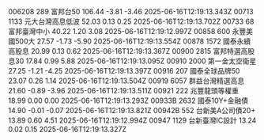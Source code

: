 006208	289	富邦台50	106.44	-3.81	-3.46	2025-06-16T12:19:13.343Z
00713	1133	元大台灣高息低波	52.03	0.13	0.25	2025-06-16T12:19:13.702Z
00733	68	富邦臺灣中小	40.22	1.20	3.08	2025-06-16T12:19:12.997Z
00858	600	永豐美國500大	27.57	-1.73	-5.90	2025-06-16T12:19:13.554Z
00878	1572	國泰永續高股息	20.99	0.13	0.62	2025-06-16T12:19:13.367Z
00900	2815	富邦特選高股息30	17.84	0.99	5.88	2025-06-16T12:19:13.095Z
00910	2000	第一金太空衛星	27.25	-1.21	-4.25	2025-06-16T12:19:13.397Z
00916	207	國泰全球品牌50	23.07	0.26	1.14	2025-06-16T12:19:13.504Z
00919	6057	群益台灣精選高息	21.60	-0.89	-3.96	2025-06-16T12:19:13.511Z
00921	222	兆豐龍頭等權重	18.99	0.00	0.00	2025-06-16T12:19:13.293Z
00933B	2632	國泰10Y+金融債	14.90	-0.01	-0.07	2025-06-16T12:19:13.821Z
00942B	552	台新美A公司債20+	13.89	0.60	4.51	2025-06-16T12:19:12.994Z
00947	1129	台新臺灣IC設計	13.24	0.02	0.15	2025-06-16T12:19:13.327Z